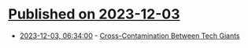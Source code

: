 # [Published on 2023-12-03](index.md)

* [2023-12-03, 06:34:00](https://soylentnews.org/article.pl?sid=23/12/02/0326201&from=rss) - [Cross-Contamination Between Tech Giants](https://soylentnews.org/article.pl?sid=23/12/02/0326201&from=rss)
